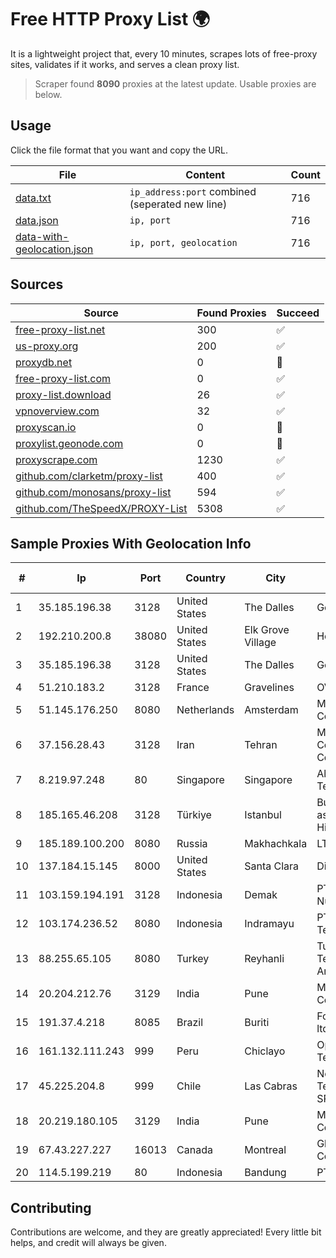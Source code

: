 
# Free HTTP Proxy List 🌍

It is a lightweight project that, every 10 minutes, scrapes lots of free-proxy sites, validates if it works, and serves a clean proxy list.


> Scraper found **8090** proxies at the latest update. Usable proxies are below.

## Usage

Click the file format that you want and copy the URL.


|File|Content|Count|
|----|-------|-----|
|[data.txt](https://raw.githubusercontent.com/themiralay/Proxy-List-World/master/data.txt)|`ip_address:port` combined (seperated new line)|716|
|[data.json](https://raw.githubusercontent.com/themiralay/Proxy-List-World/master/data.json)|`ip, port`|716|
|[data-with-geolocation.json](https://raw.githubusercontent.com/themiralay/Proxy-List-World/master/data-with-geolocation.json)|`ip, port, geolocation`|716|

## Sources

|Source|Found Proxies|Succeed|
|------|-------------|-------|
|[free-proxy-list.net](https://free-proxy-list.net)|300|✅|
|[us-proxy.org](https://www.us-proxy.org)|200|✅|
|[proxydb.net](http://proxydb.net)|0|🚫|
|[free-proxy-list.com](https://free-proxy-list.com/?page=&port=&type%5B%5D=http&type%5B%5D=https&up_time=0&search=Search)|0|✅|
|[proxy-list.download](https://www.proxy-list.download/HTTP)|26|✅|
|[vpnoverview.com](https://vpnoverview.com/privacy/anonymous-browsing/free-proxy-servers)|32|✅|
|[proxyscan.io](https://www.proxyscan.io)|0|🚫|
|[proxylist.geonode.com](https://proxylist.geonode.com/api/proxy-list?limit=300&page=1&sort_by=lastChecked&sort_type=desc&protocols=http,https)|0|🚫|
|[proxyscrape.com](https://api.proxyscrape.com/v2/?request=displayproxies&protocol=http&timeout=10000&country=all&ssl=all&anonymity=all)|1230|✅|
|[github.com/clarketm/proxy-list](https://raw.githubusercontent.com/clarketm/proxy-list/master/proxy-list-raw.txt)|400|✅|
|[github.com/monosans/proxy-list](https://raw.githubusercontent.com/monosans/proxy-list/main/proxies/http.txt)|594|✅|
|[github.com/TheSpeedX/PROXY-List](https://raw.githubusercontent.com/TheSpeedX/PROXY-List/master/http.txt)|5308|✅|


## Sample Proxies With Geolocation Info

|#|Ip|Port|Country|City|Internet Service Provider|
|-|--|----|-------|----|-------------------------|
|1|35.185.196.38|3128|United States|The Dalles|Google LLC|
|2|192.210.200.8|38080|United States|Elk Grove Village|HostPapa|
|3|35.185.196.38|3128|United States|The Dalles|Google LLC|
|4|51.210.183.2|3128|France|Gravelines|OVH SAS|
|5|51.145.176.250|8080|Netherlands|Amsterdam|Microsoft Corporation|
|6|37.156.28.43|3128|Iran|Tehran|Mobin Net Communication Company|
|7|8.219.97.248|80|Singapore|Singapore|Alibaba (US) Technology Co., Ltd.|
|8|185.165.46.208|3128|Türkiye|Istanbul|Burak Buylu trading as BurtiNET Internet Hizmetleri|
|9|185.189.100.200|8080|Russia|Makhachkala|LTD "Erline"|
|10|137.184.15.145|8000|United States|Santa Clara|DigitalOcean, LLC|
|11|103.159.194.191|3128|Indonesia|Demak|PT Giga Digital Nusantara|
|12|103.174.236.52|8080|Indonesia|Indramayu|PT Global Erasiber Teknologi|
|13|88.255.65.105|8080|Turkey|Reyhanli|Turk Telekomunikasyon Anonim Sirketi|
|14|20.204.212.76|3129|India|Pune|Microsoft Corporation|
|15|191.37.4.218|8085|Brazil|Buriti|Fonte Informatica ltda|
|16|161.132.111.243|999|Peru|Chiclayo|Optical Technologies S.A.C.|
|17|45.225.204.8|999|Chile|Las Cabras|Netdelsur Telecomunicaciones SPA|
|18|20.219.180.105|3129|India|Pune|Microsoft Corporation|
|19|67.43.227.227|16013|Canada|Montreal|GloboTech Communications|
|20|114.5.199.219|80|Indonesia|Bandung|PT. INDOSAT Tbk|



## Contributing

Contributions are welcome, and they are greatly appreciated! Every
little bit helps, and credit will always be given.

